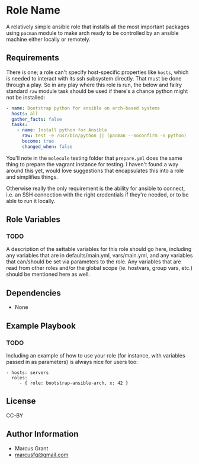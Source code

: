 Role Name
=========

A relatively simple ansible role that installs all the most important packages using `pacman` module to make arch ready to be controlled by an ansible machine either locally or remotely.

Requirements
------------

There is one; a role can't specify host-specific properties like `hosts`, which is needed to interact with its ssh subsystem directly. That must be done through a play. So in any play where this role is run, the below and failry standard `raw` module task should be used if there's a chance python might not be installed:

```yaml
- name: Bootstrap python for ansible on arch-based systems
  hosts: all
  gather_facts: false
  tasks:
    - name: Install python for Ansible
      raw: test -e /usr/bin/python || (pacman --noconfirm -S python)
      become: true
      changed_when: false
```

You'll note in the `molecule` testing folder that `prepare.yml` does the same thing to prepare the vagrant instance for testing. I haven't found a way around this yet, would love suggestions that encapsulates this into a role and simplifies things.

Otherwise really the only requirement is the ability for ansible to connect, i.e. an SSH connection with the right credentials if they're needed, or to be able to run it locally.

Role Variables
--------------

### TODO

A description of the settable variables for this role should go here, including
any variables that are in defaults/main.yml, vars/main.yml, and any variables
that can/should be set via parameters to the role. Any variables that are read
from other roles and/or the global scope (ie. hostvars, group vars, etc.) should
be mentioned here as well.

Dependencies
------------

- None

Example Playbook
----------------

### TODO

Including an example of how to use your role (for instance, with variables
passed in as parameters) is always nice for users too:

    - hosts: servers
      roles:
         - { role: bootstrap-ansible-arch, x: 42 }

License
-------

CC-BY

Author Information
------------------

- Marcus Grant
- marcusfg@gmail.com
